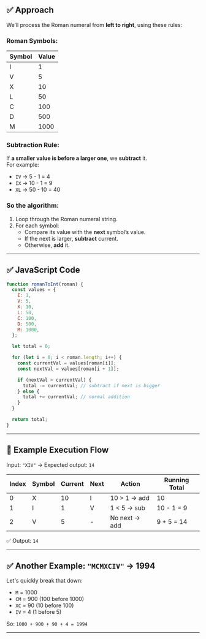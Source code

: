 ## ✅ **Approach**

We’ll process the Roman numeral from **left to right**, using these rules:

### Roman Symbols:

| Symbol | Value |
| ------ | ----- |
| I      | 1     |
| V      | 5     |
| X      | 10    |
| L      | 50    |
| C      | 100   |
| D      | 500   |
| M      | 1000  |

### Subtraction Rule:

If **a smaller value is before a larger one**, we **subtract** it.  
For example:

- `IV` → 5 - 1 = 4
- `IX` → 10 - 1 = 9
- `XL` → 50 - 10 = 40

### So the algorithm:

1. Loop through the Roman numeral string.
2. For each symbol:
   - Compare its value with the **next** symbol’s value.
   - If the next is larger, **subtract** current.
   - Otherwise, **add** it.

---

## ✅ **JavaScript Code**

```javascript
function romanToInt(roman) {
  const values = {
    I: 1,
    V: 5,
    X: 10,
    L: 50,
    C: 100,
    D: 500,
    M: 1000,
  };

  let total = 0;

  for (let i = 0; i < roman.length; i++) {
    const currentVal = values[roman[i]];
    const nextVal = values[roman[i + 1]];

    if (nextVal > currentVal) {
      total -= currentVal; // subtract if next is bigger
    } else {
      total += currentVal; // normal addition
    }
  }

  return total;
}
```

---

## 🧪 **Example Execution Flow**

Input: `"XIV"` → Expected output: `14`

| Index | Symbol | Current | Next | Action        | Running Total |
| ----- | ------ | ------- | ---- | ------------- | ------------- |
| 0     | X      | 10      | I    | 10 > 1 → add  | 10            |
| 1     | I      | 1       | V    | 1 < 5 → sub   | 10 - 1 = 9    |
| 2     | V      | 5       | -    | No next → add | 9 + 5 = 14    |

✅ Output: `14`

---

## ✅ Another Example: `"MCMXCIV"` → 1994

Let's quickly break that down:

- `M` = 1000
- `CM` = 900 (100 before 1000)
- `XC` = 90 (10 before 100)
- `IV` = 4 (1 before 5)

So: `1000 + 900 + 90 + 4 = 1994`

---

